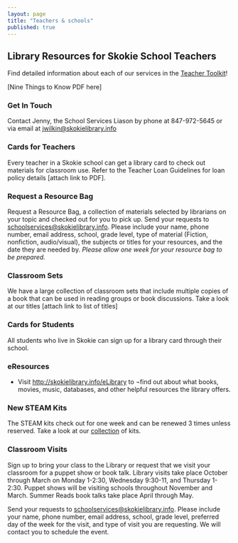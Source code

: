 ```yaml
---
layout: page
title: "Teachers & schools"
published: true
---
```


## Library Resources for Skokie School Teachers
Find detailed information about each of our services in the [Teacher Toolkit](http://www.skokielibrary.info/s_kids/kd_homework/teachers/Teacher-Toolkit-2014.pdf "Teacher Toolkit")!

[Nine Things to Know PDF here]

### Get In Touch
Contact Jenny, the School Services Liason by phone at 847-972-5645 or via email at jwilkin@skokielibrary.info

### Cards for Teachers

Every teacher in a Skokie school can get a library card to check out materials for classroom use. Refer to the Teacher Loan Guidelines for loan policy details [attach link to PDF].

### Request a Resource Bag

Request a Resource Bag, a collection of materials selected by librarians on your topic and checked out for you to pick up. Send your requests to schoolservices@skokielibrary.info. Please include your name, phone number, email address, school, grade level, type of material (Fiction, nonfiction, audio/visual), the subjects or titles for your resources, and the date they are needed by.
*Please allow one week for your resource bag to be prepared.*

### Classroom Sets

We have a large collection of classroom sets that include multiple copies of a book that can be used in reading groups or book discussions. Take a look at our titles [attach link to list of titles]

### Cards for Students

All students who live in Skokie can sign up for a library card through their school.

### eResources
- Visit http://skokielibrary.info/eLibrary to ¬find out about what books, movies, music, databases, and other helpful resources the library offers.

### New STEAM Kits
The STEAM kits check out for one week and can be renewed 3 times unless reserved. Take a look at our [collection](http://encore.skokielibrary.info/iii/encore/search?target=STEAM+KIT&formids=target&lang=eng&suite=def&reservedids=lang%2Csuite&submitmode=&submitname=&x=0&y=0 "STEAM kits") of kits.

### Classroom Visits

Sign up to bring your class to the Library or request that we visit your classroom for a puppet show or book talk. Library visits take place October through March on Monday 1-2:30, Wednesday 9:30-11, and Thursday 1-2:30. Puppet shows will be visiting schools throughout November and March. Summer Reads book talks take place April through May.
 
Send your requests to schoolservices@skokielibrary.info. Please include your name, phone number, email address, school, grade level, preferred day of the week for the visit, and type of visit you are requesting. We will contact you to schedule the event.
